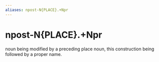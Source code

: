 ```yaml
---
aliases: npost-N{PLACE}.+Npr
---
```

# npost-N{PLACE}.+Npr

noun being modified by a preceding place noun, this construction being followed by a proper name.